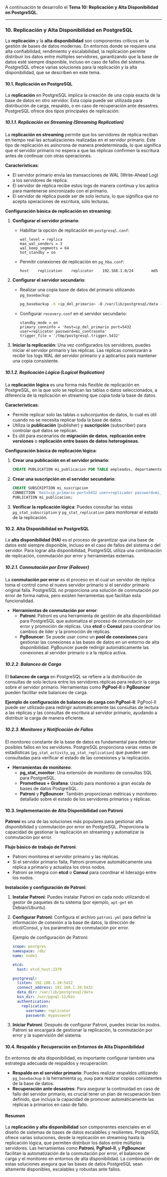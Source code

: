 A continuación te desarrollo el **Tema 10: Replicación y Alta Disponibilidad en PostgreSQL**.

---

### **10. Replicación y Alta Disponibilidad en PostgreSQL**

La **replicación** y la **alta disponibilidad** son componentes críticos en la gestión de bases de datos modernas. En entornos donde se requiere una alta confiabilidad, rendimiento y escalabilidad, la replicación permite distribuir los datos entre múltiples servidores, garantizando que la base de datos esté siempre disponible, incluso en caso de fallos del sistema. PostgreSQL ofrece varias soluciones para la replicación y la alta disponibilidad, que se describen en este tema.

#### **10.1. Replicación en PostgreSQL**

La **replicación** en PostgreSQL implica la creación de una copia exacta de la base de datos en otro servidor. Esta copia puede ser utilizada para distribución de carga, respaldo, o en caso de recuperación ante desastres. PostgreSQL ofrece dos tipos principales de replicación:

##### **10.1.1. Replicación en Streaming (Streaming Replication)**

La **replicación en streaming** permite que los servidores de réplica reciban en tiempo real las actualizaciones realizadas en el servidor primario. Este tipo de replicación es asíncrona de manera predeterminada, lo que significa que el servidor primario no espera a que las réplicas confirmen la escritura antes de continuar con otras operaciones.

**Características**:
- El servidor primario envía las transacciones de WAL (Write-Ahead Log) a los servidores de réplica.
- El servidor de réplica recibe estos logs de manera continua y los aplica para mantenerse sincronizado con el primario.
- El servidor de réplica puede ser de solo lectura, lo que significa que no acepta operaciones de escritura, sólo lecturas.

**Configuración básica de replicación en streaming**:
1. **Configurar el servidor primario**:
   - Habilitar la opción de replicación en `postgresql.conf`:
     ```plaintext
     wal_level = replica
     max_wal_senders = 3
     wal_keep_segments = 64
     hot_standby = on
     ```

   - Permitir conexiones de replicación en `pg_hba.conf`:
     ```plaintext
     host    replication    replicator    192.168.1.0/24        md5
     ```

2. **Configurar el servidor secundario**:
   - Realizar una copia base de datos del primario utilizando `pg_basebackup`:
     ```bash
     pg_basebackup -h <ip_del_primario> -D /var/lib/postgresql/data -U replicator -P --wal-method=stream
     ```

   - Configurar `recovery.conf` en el servidor secundario:
     ```plaintext
     standby_mode = on
     primary_conninfo = 'host=ip_del_primario port=5432 user=replicator password=mi_contraseña'
     trigger_file = '/tmp/postgresql.trigger.5432'
     ```

3. **Iniciar la replicación**:
   Una vez configurados los servidores, puedes iniciar el servidor primario y las réplicas. Las réplicas comenzarán a recibir los logs WAL del servidor primario y a aplicarlos para mantener una copia consistente.

##### **10.1.2. Replicación Lógica (Logical Replication)**

La **replicación lógica** es una forma más flexible de replicación en PostgreSQL, en la que solo se replican las tablas o datos seleccionados, a diferencia de la replicación en streaming que copia toda la base de datos.

**Características**:
- Permite replicar solo las tablas o subconjuntos de datos, lo cual es útil cuando no se necesita replicar toda la base de datos.
- Utiliza la **publicación** (publisher) y **suscripción** (subscriber) para controlar qué datos se replican.
- Es útil para escenarios de **migración de datos**, **replicación entre versiones** o **replicación entre bases de datos heterogéneas**.

**Configuración básica de replicación lógica**:
1. **Crear una publicación en el servidor primario**:
   ```sql
   CREATE PUBLICATION mi_publicacion FOR TABLE empleados, departamentos;
   ```

2. **Crear una suscripción en el servidor secundario**:
   ```sql
   CREATE SUBSCRIPTION mi_suscripcion
   CONNECTION 'host=ip_primario port=5432 user=replicador password=mi_contraseña'
   PUBLICATION mi_publicacion;
   ```

3. **Verificar la replicación lógica**:
   Puedes consultar las vistas `pg_stat_subscription` y `pg_stat_replication` para monitorear el estado de la replicación.

#### **10.2. Alta Disponibilidad en PostgreSQL**

La **alta disponibilidad (HA)** es el proceso de garantizar que una base de datos esté siempre disponible, incluso en el caso de fallos del sistema o del servidor. Para lograr alta disponibilidad, PostgreSQL utiliza una combinación de replicación, conmutación por error y herramientas externas.

##### **10.2.1. Conmutación por Error (Failover)**

La **conmutación por error** es el proceso en el cual un servidor de réplica toma el control como el nuevo servidor primario si el servidor primario original falla. PostgreSQL no proporciona una solución de conmutación por error de forma nativa, pero existen herramientas que facilitan esta funcionalidad.

- **Herramientas de conmutación por error**:
  - **Patroni**: Patroni es una herramienta de gestión de alta disponibilidad para PostgreSQL que automatiza el proceso de conmutación por error y promoción de réplicas. Usa **etcd** o **Consul** para coordinar los cambios de líder y la promoción de réplicas.
  - **PgBouncer**: Se puede usar como un **pool de conexiones** para gestionar las conexiones a las bases de datos en un entorno de alta disponibilidad. PgBouncer puede redirigir automáticamente las conexiones al servidor primario o a la réplica activa.

##### **10.2.2. Balanceo de Carga**

El **balanceo de carga** en PostgreSQL se refiere a la distribución de consultas de solo lectura entre los servidores réplicas para reducir la carga sobre el servidor primario. Herramientas como **PgPool-II** o **PgBouncer** pueden facilitar este balanceo de carga.

**Ejemplo de configuración de balanceo de carga con PgPool-II**:
PgPool-II puede ser utilizado para redirigir automáticamente las consultas de lectura a las réplicas y las consultas de escritura al servidor primario, ayudando a distribuir la carga de manera eficiente.

##### **10.2.3. Monitoreo y Notificación de Fallos**

El monitoreo constante de la base de datos es fundamental para detectar posibles fallos en los servidores. PostgreSQL proporciona varias vistas de estadísticas (`pg_stat_activity`, `pg_stat_replication`) que pueden ser consultadas para verificar el estado de las conexiones y la replicación.

- **Herramientas de monitoreo**:
  - **pg_stat_monitor**: Una extensión de monitoreo de consultas SQL para PostgreSQL.
  - **Prometheus + Grafana**: Usado para monitoreo a gran escala de bases de datos PostgreSQL.
  - **Patroni** y **PgBouncer**: También proporcionan métricas y monitoreo detallado sobre el estado de los servidores primarios y réplicas.

#### **10.3. Implementación de Alta Disponibilidad con Patroni**

**Patroni** es una de las soluciones más populares para gestionar alta disponibilidad y conmutación por error en PostgreSQL. Proporciona la capacidad de gestionar la replicación en streaming y automatizar la conmutación por error.

**Flujo básico de trabajo de Patroni**:
- Patroni monitorea el servidor primario y las réplicas.
- Si el servidor primario falla, Patroni promueve automáticamente una réplica a primario y actualiza los otros nodos.
- Patroni se integra con **etcd** o **Consul** para coordinar el liderazgo entre los nodos.

**Instalación y configuración de Patroni**:
1. **Instalar Patroni**:
   Puedes instalar Patroni en cada nodo utilizando el gestor de paquetes de tu sistema (por ejemplo, `apt-get` en Debian/Ubuntu).

2. **Configurar Patroni**:
   Configura el archivo `patroni.yml` para definir la información de conexión a la base de datos, la dirección de etcd/Consul, y los parámetros de conmutación por error.

   Ejemplo de configuración de Patroni:
   ```yaml
   scope: postgres
   namespace: /db/
   name: node1

   etcd:
     host: etcd_host:2379

   postgresql:
     listen: 192.168.1.10:5432
     connect_address: 192.168.1.10:5432
     data_dir: /var/lib/postgresql/data
     bin_dir: /usr/pgsql-12/bin
     authentication:
       replication:
         username: replicator
         password: mypassword
   ```

3. **Iniciar Patroni**:
   Después de configurar Patroni, puedes iniciar los nodos. Patroni se encargará de gestionar la replicación, la conmutación por error y la supervisión del sistema.

#### **10.4. Respaldo y Recuperación en Entornos de Alta Disponibilidad**

En entornos de alta disponibilidad, es importante configurar también una estrategia adecuada de respaldos y recuperación:

- **Respaldo en el servidor primario**: Puedes realizar respaldos utilizando `pg_basebackup` o la herramienta `pg_dump` para realizar copias consistentes de la base de datos.
- **Recuperación ante desastres**: Para asegurar la continuidad en caso de fallo del servidor primario, es crucial tener un plan de recuperación bien definido, que incluya la capacidad de promover automáticamente las réplicas a primarios en caso de fallo.

#### **Resumen**

La **replicación y alta disponibilidad** son componentes esenciales en el diseño de sistemas de bases de datos escalables y resilientes. PostgreSQL ofrece varias soluciones, desde la replicación en streaming hasta la replicación lógica, que permiten distribuir los datos entre múltiples servidores. Las herramientas como **Patroni**, **PgPool-II**, y **PgBouncer** facilitan la automatización de la conmutación por error, el balanceo de carga y el monitoreo en entornos de alta disponibilidad. La combinación de estas soluciones asegura que las bases de datos PostgreSQL sean altamente disponibles, escalables y robustas ante fallos.